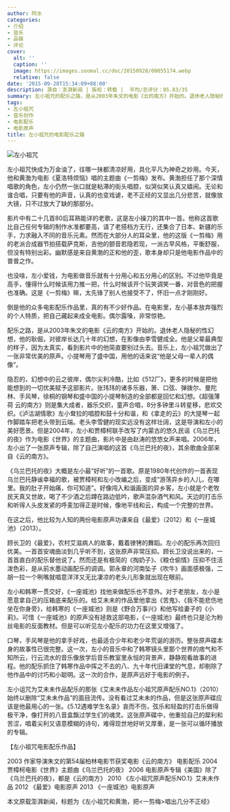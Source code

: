```yaml
---
author: 阿水
categories:
- 介绍
- 音乐
- 品碟
- 评论
cover:
  alt: ''
  caption: ''
  image: https://images.soomal.cc/doc/20150928/00055174.webp
  relative: false
date: '2015-09-28T15:34:09+08:00'
description: 源自：澎湃新闻 | 版权：转载 |  平均/总评分：05.83/35
summary: 左小祖咒的配乐之路，是从2003年朱文的电影《云的南方》开始的。退休老人隐秘的性幻想，他的耿倔，对彼岸长达几十年的幻想，在影像由李雪健成全。他是父辈最典型的样子，因为太真实，看到影片中的他简直要别过头去。音乐上，左小祖咒做出了一张非常优美的原声。小提琴用了盛中国，用他的话来说“他是父母一辈人的偶像”……
tags:
- 左小祖咒
- 音乐创作
- 电影配乐
- 电影原声
title: 左小祖咒的电影配乐之路
---
```


![左小祖咒](https://images.soomal.cc/doc/20150928/00055174.webp)





左小祖咒快成为万金油了，往哪一抹都清凉好用，具化平凡为神奇之妙用。今天，他和黄渤为电影《夏洛特烦恼》唱的主题曲《一剪梅》发布。黄渤担任了那个深情唱歌的角色，左小仍然一张口就是粘滞的街头唱腔，似哭似笑认真又嬉闹。无论和谁合唱，只要有他的声音，认真的也变戏谑，老不正经的又显出几分悲苦，就像放大镜，只不过放大了缺的那部分。

影片中有二十几首80后耳熟能详的老歌，这是左小操刀的其中一首。他称这首歌比自己任何专辑的制作水准都要高，请了老搭档方无行，还集合了日本、新疆的乐手，力求融入不同的音乐元素。然而在大部分人的耳朵里，他的这版《一剪梅》用的老派合成器节拍搭载萨克斯，吉他的颤音若隐若现，一派古早风格，平衡舒服，但没有特别出彩。幽默感是来自黄渤的正和他的歪，歌本身却只是他电影作品中的普普之作。



也没啥，左小爱钱，为电影做音乐就有十分用心和五分用心的区别。不过他毕竟是高手，懂得什么时候该用力推一把，什么时候该开个玩笑调笑一番，对音色的把握也准确。这是《一剪梅》嘛，太先锋了别人也接受不了，怀旧一点才刚刚好。

倒是他的众多电影配乐作品里，真的有不少好作品。在电影里，左小基本放弃强烈的个人特质，把自己藏起来成全电影。偶尔露嗓，非常惊艳。

配乐之路，是从2003年朱文的电影《云的南方》开始的。退休老人隐秘的性幻想，他的耿倔，对彼岸长达几十年的幻想，在影像由李雪健成全。他是父辈最典型的样子，因为太真实，看到影片中的他简直要别过头去。音乐上，左小祖咒做出了一张非常优美的原声。小提琴用了盛中国，用他的话来说“他是父母一辈人的偶像”。

隐忍的，幻想中的云之彼岸，偶尔尖利冷酷，比如《512厂》，更多的时候是把他能想到的一切优美赋予这部影片。张玮玮的诸多乐器，箫、口弦、弹拨尔、曼陀林、手风琴，徐桐的钢琴和盛中国的小提琴制造的全部都是回忆和幻想。《超强薄荷 云的南方》则是集大成者，器乐交织，童声合唱，8分多钟里斗转星移，悲欢交织。《泸沽湖情歌》左小耷拉的唱腔和鼓十分和谐，和《拿走的云》的大提琴一起作脚踏车把老头带到云端。老头李雪健的现实远没有这样壮阔，这是导演和左小的美好愿景。但是2004年，左小和贾樟柯联手改写了内蒙古的悠久民谣《乌兰巴托的夜》作为电影《世界》的主题曲，影片中是由赵涛的悠悠女声来唱。2006年，左小出了一张原声专辑，除了自己演唱的这首《乌兰巴托的夜》，其余歌曲全部来自《云的南方》。

《乌兰巴托的夜》大概是左小最“好听”的一首歌。原是1980年代创作的一首表现乌兰巴托静谧幸福的歌，被贾樟柯和左小改编之后，变成“游荡异乡的人儿，在哪里。我的肚子开始痛，你可知道”。好像闯入和谐画面的异乡客，左小就是个老牧民天真又世故，喝了不少酒之后蹲在路边低吟，歌声混杂酒气和风。天边的打击乐和听得人头皮发紧的呼麦加得正是时候，像地平线和云，构成一个完整的世界。



在这之后，他比较为人知的两份电影原声功课来自《最爱》（2012）和《一座城池》（2013）。

顾长卫的《最爱》，农村艾滋病人的故事，戴着镣铐的舞蹈。左小的配乐再次回归优美。一首首安魂曲淡到几乎听不到，这张原声非常压抑。顾长卫没说出来的，一首首直白的配乐替他说了。然而还是有极简的《掏奶子》、《粮仓偷情》压抑不住活泼色彩，是从前水墨动画配乐的调调。郭永章的河南坠子《吹牛》画面感极强，二胡一拉一个咧嘴就唱意洋洋又无比凄凉的老头儿形象就出现在眼前。

左小和韩寒一贯交好，《一座城池》找他来做配乐也不意外。对于老朋友，左小是愿意拿自己的压箱底来配乐的。给艾未未的作品里他拿出《苦鬼》、《我不能悲伤地坐在你身旁》，给韩寒的《一座城池》则是《野合万事兴》和他写给妻子的《小莉》。可惜《一座城池》的原声没有拯救这部电影，《一座城池》最终也只是沦为粉丝电影的反面教材。但是可以听见左小配乐的功力在这里又增强了。



口琴，手风琴是他的拿手好戏，也最适合少年和老少年荒诞的游历。整张原声碟本身的故事性已很完整。这一次，左小的音乐中和了韩寒镜头里那个世界的痞气和不知所云，行云流水的音乐像放学后音乐教室里永恒的背景声，静静观看故事的进程。他的配乐抓住了韩寒作品中挥之不去的八、九十年代旧课堂的气息，却剔除了他作品中的讨巧和小聪明。这一次的合作，是原声远好于电影的例子。

左小诅咒为艾未未作品配乐的那张《艾未未作品左小祖咒原声配乐NO.1》（2010）始终以删除“艾未未作品”的面目流传。没有看过艾未未的作品，但是这张原声碟应该是他最用心的一张。《5.12遇难学生名录》哀而不伤，弦乐和轻盈的打击乐做得极干净，像打开的八音盒飘过学生们的魂灵。这张原声碟中，他重拾自己的犀利和苦涩，唱着尖利又语意模糊的诗句，难得现世地好听又厚重，是一张可以循环播放的专辑。

【左小祖咒电影配乐作品】


2003 作家导演朱文的第54届柏林电影节获奖电影《云的南方》 电影配乐
2004 贾樟柯电影《世界》主题曲《乌兰巴托的夜》
2006 电影原声专辑《美国》除了《乌兰巴托的夜》，都是《云的南方》
2010 《左小祖咒原声配乐NO.1》艾未未作品
2012 《最爱》电影原声
2013 《一座城池》电影原声


本文原载澎湃新闻，标题为《左小祖咒和黄渤，把<一剪梅>唱出几分不正经》